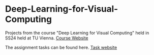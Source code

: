 # Deep-Learning-for-Visual-Computing
Projects from the course "Deep Learning for Visual Computing" held in SS24 held at TU Vienna.
[Course Website](https://cvl.tuwien.ac.at/course/dlvc/)

The assignment tasks can be found here.
[Task website](https://smithers.cvl.tuwien.ac.at/lweijler/dlvc_ss24/-/tree/main?ref_type=heads)
